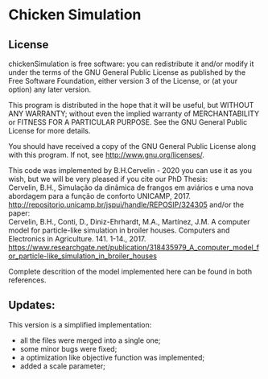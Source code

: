 # Chicken Simulation

## License

chickenSimulation is free software: you can redistribute it and/or modify it
under the terms of the GNU General Public License as published by the Free
Software Foundation, either version 3 of the License, or (at your option) any
later version.

This program is distributed in the hope that it will be useful, but WITHOUT ANY
WARRANTY; without even the implied warranty of MERCHANTABILITY or FITNESS FOR A
PARTICULAR PURPOSE.  See the GNU General Public License for more details.

You should have received a copy of the GNU General Public License along with
this program.  If not, see <http://www.gnu.org/licenses/>.

This code was implemented by B.H.Cervelin - 2020
you can use it as you wish, but we will be very pleased if you cite our PhD
Thesis:  
Cervelin, B.H., Simulação da dinâmica de frangos em aviários e uma nova
abordagem para a função de conforto  UNICAMP, 2017.
<http://repositorio.unicamp.br/jspui/handle/REPOSIP/324305>
and/or the paper:  
Cervelin, B.H., Conti, D., Diniz-Ehrhardt, M.A., Martínez, J.M. A computer model
for particle-like simulation in broiler houses. Computers and Electronics in
Agriculture. 141. 1-14., 2017.
<https://www.researchgate.net/publication/318435979_A_computer_model_for_particle-like_simulation_in_broiler_houses>

Complete descrition of the model implemented here can be found in both
references.

## Updates:

This version is a simplified implementation:  
- all the files were merged into a single one;  
- some minor bugs were fixed;  
- a optimization like objective function was implemented;  
- added a scale parameter;  
